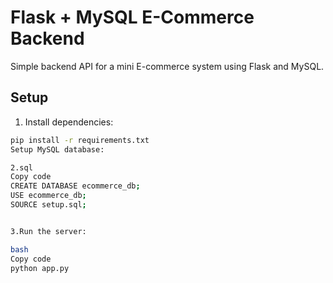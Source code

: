 # Flask + MySQL E-Commerce Backend

Simple backend API for a mini E-commerce system using Flask and MySQL.

## Setup

1. Install dependencies:
```bash
pip install -r requirements.txt
Setup MySQL database:

2.sql
Copy code
CREATE DATABASE ecommerce_db;
USE ecommerce_db;
SOURCE setup.sql;


3.Run the server:

bash
Copy code
python app.py
